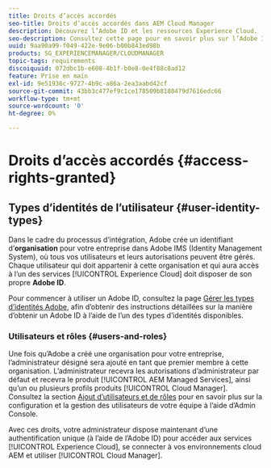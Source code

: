 ```yaml
---
title: Droits d’accès accordés
seo-title: Droits d’accès accordés dans AEM Cloud Manager
description: Découvrez l’Adobe ID et les ressources Experience Cloud.
seo-description: Consultez cette page pour en savoir plus sur l’Adobe ID et les ressources AEM Experience Cloud.
uuid: 9aa90a99-f049-422e-9e06-b00b843ed98b
products: SG_EXPERIENCEMANAGER/CLOUDMANAGER
topic-tags: requirements
discoiquuid: 072dbc1b-e608-4b1f-b0e8-0e4f88c8ad12
feature: Prise en main
exl-id: 9e51936c-9727-4b9c-a86a-2ea3aabd42cf
source-git-commit: 43bb3c477ef9c1ce178509b8180479d7616edc66
workflow-type: tm+mt
source-wordcount: '0'
ht-degree: 0%

---
```


# Droits d’accès accordés {#access-rights-granted}

## Types d’identités de l’utilisateur {#user-identity-types}

Dans le cadre du processus d’intégration, Adobe crée un identifiant d’**organisation** pour votre entreprise dans Adobe IMS (Identity Management System), où tous vos utilisateurs et leurs autorisations peuvent être gérés. Chaque utilisateur qui doit appartenir à cette organisation et qui aura accès à l’un des services [!UICONTROL Experience Cloud] doit disposer de son propre **Adobe ID**.

Pour commencer à utiliser un Adobe ID, consultez la page [Gérer les types d’identités Adobe](https://helpx.adobe.com/fr/enterprise/using/identity.html), afin d’obtenir des instructions détaillées sur la manière d’obtenir un Adobe ID à l’aide de l’un des types d’identités disponibles.

### Utilisateurs et rôles {#users-and-roles}

Une fois qu’Adobe a créé une organisation pour votre entreprise, l’administrateur désigné sera ajouté en tant que premier membre à cette organisation. L’administrateur recevra les autorisations d’administrateur par défaut et recevra le produit [!UICONTROL AEM Managed Services], ainsi qu’un ou plusieurs profils produits [!UICONTROL Cloud Manager]. Consultez la section [Ajout d’utilisateurs et de rôles](setting-up-users-and-roles.md) pour en savoir plus sur la configuration et la gestion des utilisateurs de votre équipe à l’aide d’Admin Console.

Avec ces droits, votre administrateur dispose maintenant d’une authentification unique (à l’aide de l’Adobe ID) pour accéder aux services [!UICONTROL Experience Cloud], se connecter à vos environnements cloud AEM et utiliser [!UICONTROL Cloud Manager].

